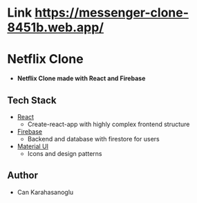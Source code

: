 # Link https://messenger-clone-8451b.web.app/

# Netflix Clone

- **Netflix Clone made with React and Firebase**

## Tech Stack

- [React](https://github.com/facebook/react)
  - Create-react-app with highly complex frontend structure
- [Firebase](https://firebase.google.com/)
  - Backend and database with firestore for users
- [Material UI](https://material-ui.com/)
  - Icons and design patterns

## Author

- Can Karahasanoglu

